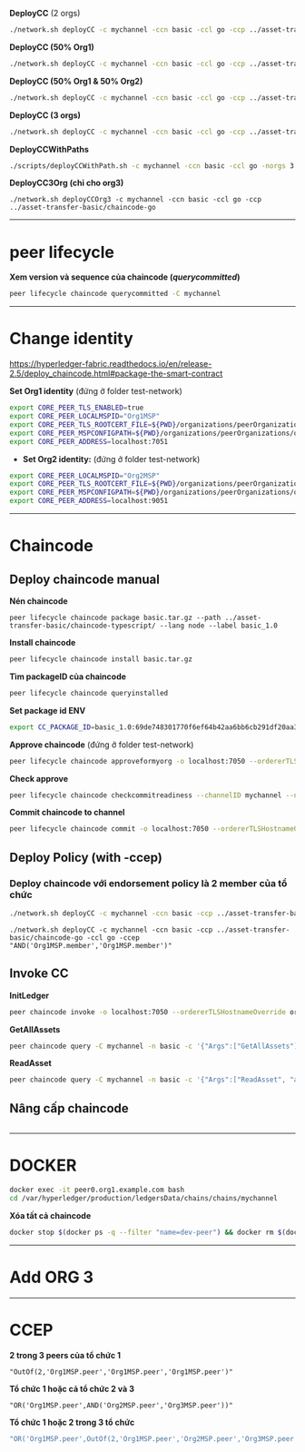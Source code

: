 
**DeployCC** (2 orgs)
```bash
./network.sh deployCC -c mychannel -ccn basic -ccl go -ccp ../asset-transfer-basic/chaincode-go
```

**DeployCC (50% Org1)**
```bash
./network.sh deployCC -c mychannel -ccn basic -ccl go -ccp ../asset-transfer-basic/chaincode-go -ccep "OutOf(2,'Org1MSP.peer','Org1MSP.peer','Org1MSP.peer')"
```

**DeployCC (50% Org1 & 50% Org2)**
```bash
./network.sh deployCC -c mychannel -ccn basic -ccl go -ccp ../asset-transfer-basic/chaincode-go -ccep "AND(OutOf(2,'Org1MSP.peer','Org1MSP.peer','Org1MSP.peer'),OutOf(2,'Org2MSP.peer','Org2MSP.peer','Org2MSP.peer'))"
```

**DeployCC (3 orgs)**
```bash
./network.sh deployCC -c mychannel -ccn basic -ccl go -ccp ../asset-transfer-basic/chaincode-go -norgs 3
```
**DeployCCWithPaths**
```bash
./scripts/deployCCWithPath.sh -c mychannel -ccn basic -ccl go -norgs 3 -ccp ../asset-transfer-basic/chaincode-go-org1 -ccp ../asset-transfer-basic/chaincode-go-org2 -ccp ../asset-transfer-basic/chaincode-go-org3
```

**DeployCC3Org (chỉ cho org3)**
```
./network.sh deployCCOrg3 -c mychannel -ccn basic -ccl go -ccp ../asset-transfer-basic/chaincode-go
```
---
# peer lifecycle 

**Xem version và sequence của chaincode (*querycommitted*)**
```bash
peer lifecycle chaincode querycommitted -C mychannel
```
---
# Change identity
https://hyperledger-fabric.readthedocs.io/en/release-2.5/deploy_chaincode.html#package-the-smart-contract

**Set Org1 identity**
(đứng ở folder test-network)
```bash
export CORE_PEER_TLS_ENABLED=true
export CORE_PEER_LOCALMSPID="Org1MSP"
export CORE_PEER_TLS_ROOTCERT_FILE=${PWD}/organizations/peerOrganizations/org1.example.com/peers/peer0.org1.example.com/tls/ca.crt
export CORE_PEER_MSPCONFIGPATH=${PWD}/organizations/peerOrganizations/org1.example.com/users/Admin@org1.example.com/msp
export CORE_PEER_ADDRESS=localhost:7051
```

- **Set Org2 identity:**
(đứng ở folder test-network)
```bash
export CORE_PEER_LOCALMSPID="Org2MSP"
export CORE_PEER_TLS_ROOTCERT_FILE=${PWD}/organizations/peerOrganizations/org2.example.com/peers/peer0.org2.example.com/tls/ca.crt
export CORE_PEER_MSPCONFIGPATH=${PWD}/organizations/peerOrganizations/org2.example.com/users/Admin@org2.example.com/msp
export CORE_PEER_ADDRESS=localhost:9051
```
---
# Chaincode 

## Deploy chaincode manual

**Nén chaincode**
```
peer lifecycle chaincode package basic.tar.gz --path ../asset-transfer-basic/chaincode-typescript/ --lang node --label basic_1.0
```
**Install chaincode**
```bash
peer lifecycle chaincode install basic.tar.gz
```
**Tìm packageID của chaincode**
```bash
peer lifecycle chaincode queryinstalled
```
**Set package id ENV**
```bash
export CC_PACKAGE_ID=basic_1.0:69de748301770f6ef64b42aa6bb6cb291df20aa39542c3ef94008615704007f3
```
**Approve chaincode**
(đứng ở folder test-network)
```bash
peer lifecycle chaincode approveformyorg -o localhost:7050 --ordererTLSHostnameOverride orderer.example.com --channelID mychannel --name basic --version 1.0 --package-id $CC_PACKAGE_ID --sequence 1 --tls --cafile "${PWD}/organizations/ordererOrganizations/example.com/orderers/orderer.example.com/msp/tlscacerts/tlsca.example.com-cert.pem"
```

**Check approve**
```bash
peer lifecycle chaincode checkcommitreadiness --channelID mychannel --name basic --version 1.0 --sequence 1 --tls --cafile "${PWD}/organizations/ordererOrganizations/example.com/orderers/orderer.example.com/msp/tlscacerts/tlsca.example.com-cert.pem" --output json
```
**Commit chaincode to channel**
```bash
peer lifecycle chaincode commit -o localhost:7050 --ordererTLSHostnameOverride orderer.example.com --channelID mychannel --name basic --version 1.0 --sequence 1 --tls --cafile "${PWD}/organizations/ordererOrganizations/example.com/orderers/orderer.example.com/msp/tlscacerts/tlsca.example.com-cert.pem" --peerAddresses localhost:7051 --tlsRootCertFiles "${PWD}/organizations/peerOrganizations/org1.example.com/peers/peer0.org1.example.com/tls/ca.crt" --peerAddresses localhost:9051 --tlsRootCertFiles "${PWD}/organizations/peerOrganizations/org2.example.com/peers/peer0.org2.example.com/tls/ca.crt"
```

## Deploy Policy (with -ccep)

### Deploy chaincode với endorsement policy là 2 member của tổ chức
```bash
./network.sh deployCC -c mychannel -ccn basic -ccp ../asset-transfer-basic/chaincode-go -ccl go -ccep "OutOf(2,'Org1MSP.peer','Org1MSP.peer','Org1MSP.peer')"
```
```
./network.sh deployCC -c mychannel -ccn basic -ccp ../asset-transfer-basic/chaincode-go -ccl go -ccep "AND('Org1MSP.member','Org1MSP.member')"
```
## Invoke CC
**InitLedger**
```bash
peer chaincode invoke -o localhost:7050 --ordererTLSHostnameOverride orderer.example.com --tls --cafile "${PWD}/organizations/ordererOrganizations/example.com/orderers/orderer.example.com/msp/tlscacerts/tlsca.example.com-cert.pem" -C mychannel -n basic --peerAddresses localhost:7051 --tlsRootCertFiles "${PWD}/organizations/peerOrganizations/org1.example.com/peers/peer0.org1.example.com/tls/ca.crt" --peerAddresses localhost:9051 --tlsRootCertFiles "${PWD}/organizations/peerOrganizations/org2.example.com/peers/peer0.org2.example.com/tls/ca.crt" -c '{"function":"InitLedger","Args":[]}'
```

**GetAllAssets**
```bash
peer chaincode query -C mychannel -n basic -c '{"Args":["GetAllAssets"]}'
```

**ReadAsset**
```bash
peer chaincode query -C mychannel -n basic -c '{"Args":["ReadAsset", "asset1"]}'
```

## Nâng cấp chaincode
```bash

```
---
# DOCKER
```bash
docker exec -it peer0.org1.example.com bash
cd /var/hyperledger/production/ledgersData/chains/chains/mychannel
```

**Xóa tất cả chaincode**
```bash
docker stop $(docker ps -q --filter "name=dev-peer") && docker rm $(docker ps -aq --filter "name=dev-peer")
```
---
# Add ORG 3 

---

# CCEP

**2 trong 3 peers của tổ chức 1**
```
"OutOf(2,'Org1MSP.peer','Org1MSP.peer','Org1MSP.peer')"
```

**Tổ chức 1 hoặc cả tổ chức 2 và 3**
```
"OR('Org1MSP.peer',AND('Org2MSP.peer','Org3MSP.peer'))"
```
**Tổ chức 1 hoặc 2 trong 3 tổ chức**
```bash
"OR('Org1MSP.peer',OutOf(2,'Org1MSP.peer','Org2MSP.peer','Org3MSP.peer'))"
```